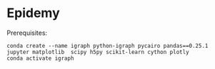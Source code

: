 # Epidemy

Prerequisites:
```
conda create --name igraph python-igraph pycairo pandas==0.25.1 jupyter matplotlib  scipy h5py scikit-learn cython plotly
conda activate igraph
```
